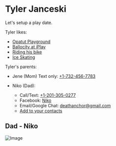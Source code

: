 # Tyler Janceski

Let's setup a play date.

Tyler likes:

- [Opatut Playground](https://goo.gl/maps/6r4JDWJMhfwscwqL9)
- [Ballocity at iPlay](https://goo.gl/maps/FTZ5oJkMhwkubY228)
- [Riding his bike](https://www.google.com/maps/@40.2619899,-74.2394124,17.45z)
- [Ice Skating](https://www.jerseyshorearena.com/howell-public-skate)

Tyler's parents:

- Jene (Mom) Text only: [+1-732-456-7783](tel:+1-732-456-7783)

- Niko (Dad):
    - Call/Text: [+1-201-305-0277](tel:+1-201-305-0277)
    - Facebook: [Niko](https://www.facebook.com/niko.janceski)
    - Email/Google Chat: [deathanchor@gmail.com](deathanchor@gmail.com)
    - [Add to your contacts](https://drive.google.com/u/0/uc?id=1QVYIMYbpIVegcX03SIblZqzlpYFx7GsC&export=download)

## Dad - Niko
![Image](https://avatars.githubusercontent.com/u/75376693?v=4)
